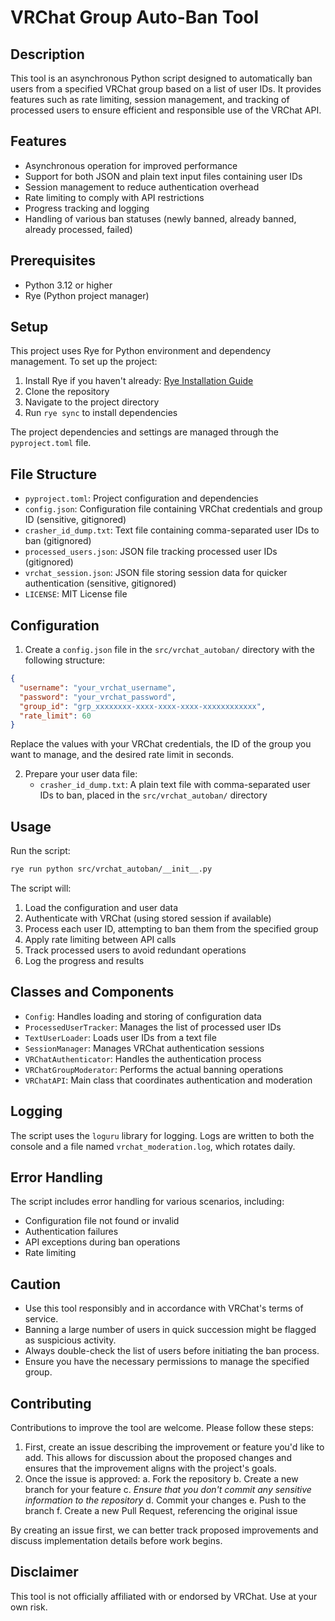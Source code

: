 # VRChat Group Auto-Ban Tool

## Description

This tool is an asynchronous Python script designed to automatically ban users from a specified VRChat group based on a list of user IDs. It provides features such as rate limiting, session management, and tracking of processed users to ensure efficient and responsible use of the VRChat API.

## Features

- Asynchronous operation for improved performance
- Support for both JSON and plain text input files containing user IDs
- Session management to reduce authentication overhead
- Rate limiting to comply with API restrictions
- Progress tracking and logging
- Handling of various ban statuses (newly banned, already banned, already processed, failed)

## Prerequisites

- Python 3.12 or higher
- Rye (Python project manager)

## Setup

This project uses Rye for Python environment and dependency management. To set up the project:

1. Install Rye if you haven't already: [Rye Installation Guide](https://rye.astral.sh/guide/installation/)
2. Clone the repository
3. Navigate to the project directory
4. Run `rye sync` to install dependencies

The project dependencies and settings are managed through the `pyproject.toml` file.


## File Structure

- `pyproject.toml`: Project configuration and dependencies
- `config.json`: Configuration file containing VRChat credentials and group ID (sensitive, gitignored)
- `crasher_id_dump.txt`: Text file containing comma-separated user IDs to ban (gitignored)
- `processed_users.json`: JSON file tracking processed user IDs (gitignored)
- `vrchat_session.json`: JSON file storing session data for quicker authentication (sensitive, gitignored)
- `LICENSE`: MIT License file

## Configuration

1. Create a `config.json` file in the `src/vrchat_autoban/` directory with the following structure:

```json
{
  "username": "your_vrchat_username",
  "password": "your_vrchat_password",
  "group_id": "grp_xxxxxxxx-xxxx-xxxx-xxxx-xxxxxxxxxxxx",
  "rate_limit": 60
}
```

Replace the values with your VRChat credentials, the ID of the group you want to manage, and the desired rate limit in seconds.

2. Prepare your user data file:
   - `crasher_id_dump.txt`: A plain text file with comma-separated user IDs to ban, placed in the `src/vrchat_autoban/` directory

## Usage

Run the script:

```bash
rye run python src/vrchat_autoban/__init__.py
```

The script will:
1. Load the configuration and user data
2. Authenticate with VRChat (using stored session if available)
3. Process each user ID, attempting to ban them from the specified group
4. Apply rate limiting between API calls
5. Track processed users to avoid redundant operations
6. Log the progress and results

## Classes and Components

- `Config`: Handles loading and storing of configuration data
- `ProcessedUserTracker`: Manages the list of processed user IDs
- `TextUserLoader`: Loads user IDs from a text file
- `SessionManager`: Manages VRChat authentication sessions
- `VRChatAuthenticator`: Handles the authentication process
- `VRChatGroupModerator`: Performs the actual banning operations
- `VRChatAPI`: Main class that coordinates authentication and moderation

## Logging

The script uses the `loguru` library for logging. Logs are written to both the console and a file named `vrchat_moderation.log`, which rotates daily.

## Error Handling

The script includes error handling for various scenarios, including:
- Configuration file not found or invalid
- Authentication failures
- API exceptions during ban operations
- Rate limiting

## Caution

- Use this tool responsibly and in accordance with VRChat's terms of service.
- Banning a large number of users in quick succession might be flagged as suspicious activity.
- Always double-check the list of users before initiating the ban process.
- Ensure you have the necessary permissions to manage the specified group.

## Contributing

Contributions to improve the tool are welcome. Please follow these steps:

1. First, create an issue describing the improvement or feature you'd like to add. This allows for discussion about the proposed changes and ensures that the improvement aligns with the project's goals.
2. Once the issue is approved:
   a. Fork the repository
   b. Create a new branch for your feature
   c. *Ensure that you don't commit any sensitive information to the repository*
   d. Commit your changes
   e. Push to the branch
   f. Create a new Pull Request, referencing the original issue

By creating an issue first, we can better track proposed improvements and discuss implementation details before work begins.

## Disclaimer

This tool is not officially affiliated with or endorsed by VRChat. Use at your own risk.